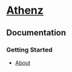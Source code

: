 # [Athenz](https://www.athenz.io/)
## Documentation
### Getting Started
* [About](https://athenz.github.io/athenz/)
